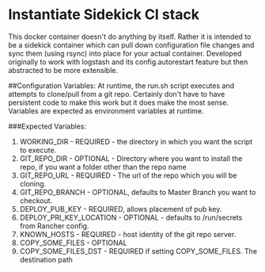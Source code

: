 # Instantiate Sidekick CI stack

This docker container doesn't do anything by itself. Rather it is intended to be a sidekick container which can pull down configuration file changes and sync them (using rsync) into place for your actual container. Developed originally to work with logstash and its config.autorestart feature but then abstracted to be more extensible.

##Configuration Variables:
At runtime, the run.sh script executes and attempts to clone/pull from a git repo. Certainly don't have to have persistent code to make this work but it does make the most sense. Variables are expected as environment variables at runtime.

###Expected Variables:                                                                       
 1. WORKING_DIR - REQUIRED - the directory in which you want the script to execute.        
 2. GIT_REPO_DIR - OPTIONAL - Directory where you want to install the repo, if you want a folder other than the repo name
 3. GIT_REPO_URL - REQUIRED - The url of the repo which you will be cloning.               
 4. GIT_REPO_BRANCH - OPTIONAL, defaults to Master Branch you want to checkout.            
 5. DEPLOY_PUB_KEY - REQUIRED, allows placement of pub key.                                
 6. DEPLOY_PRI_KEY_LOCATION - OPTIONAL - defaults to /run/secrets from Rancher config.     
 7. KNOWN_HOSTS - REQUIRED - host identity of the git repo server.                         
 8. COPY_SOME_FILES - OPTIONAL                                                             
 9. COPY_SOME_FILES_DST - REQUIRED if setting COPY_SOME_FILES. The destination path    